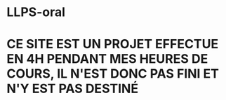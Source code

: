 # LLPS-oral

# CE SITE EST UN PROJET EFFECTUE EN 4H PENDANT MES HEURES DE COURS, IL N'EST DONC PAS FINI ET N'Y EST PAS DESTINÉ
